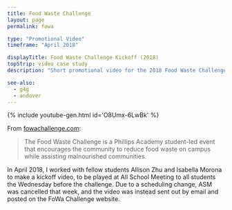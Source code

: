 ```yaml
---
title: Food Waste Challenge
layout: page
permalink: fowa

type: "Promotional Video"
timeframe: "April 2018"

displayTitle: Food Waste Challenge Kickoff (2018)
topStrip: video case study
description: "Short promotional video for the 2018 Food Waste Challenge."

see-also:
  - g4g
  - andover
---
```


{% include youtube-gen.html id='O8Umx-6LwBk' %}

From [fowachallenge.com](http://fowachallenge.com/):

> The Food Waste Challenge is a Phillips Academy student-led event that encourages the community to reduce food waste on campus while assisting malnourished communities.

In April 2018, I worked with fellow students Allison Zhu and Isabella Morona to make a kickoff video, to be played at All School Meeting to all students the Wednesday before the challenge. Due to a scheduling change, ASM was cancelled that week, and the video was instead sent out by email and posted on the FoWa Challenge website.
